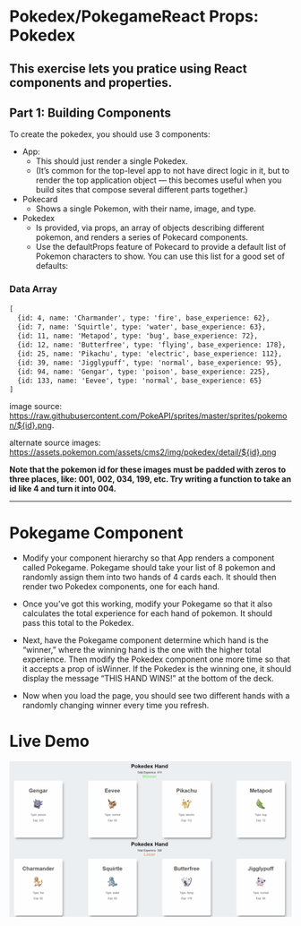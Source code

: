 # Pokedex/PokegameReact Props: Pokedex

This exercise lets you pratice using React components and properties.
----


## Part 1: Building Components

To create the pokedex, you should use 3 components:

- App:
  - This should just render a single Pokedex.
  - (It’s common for the top-level app to not have direct logic in it, but to render the top application object — this becomes useful when you build sites that compose several different parts together.)
- Pokecard
  - Shows a single Pokemon, with their name, image, and type.
- Pokedex
  - Is provided, via props, an array of objects describing different pokemon, and renders a series of Pokecard components.
  - Use the defaultProps feature of Pokecard to provide a default list of Pokemon characters to show. You can use this list for a good set of defaults:

### Data Array

````
[
  {id: 4, name: 'Charmander', type: 'fire', base_experience: 62},
  {id: 7, name: 'Squirtle', type: 'water', base_experience: 63},
  {id: 11, name: 'Metapod', type: 'bug', base_experience: 72},
  {id: 12, name: 'Butterfree', type: 'flying', base_experience: 178},
  {id: 25, name: 'Pikachu', type: 'electric', base_experience: 112},
  {id: 39, name: 'Jigglypuff', type: 'normal', base_experience: 95},
  {id: 94, name: 'Gengar', type: 'poison', base_experience: 225},
  {id: 133, name: 'Eevee', type: 'normal', base_experience: 65}
]
````
image source: https://raw.githubusercontent.com/PokeAPI/sprites/master/sprites/pokemon/${id}.png.

alternate source images: https://assets.pokemon.com/assets/cms2/img/pokedex/detail/${id}.png

__Note that the pokemon id for these images must be padded with zeros to three places, like: 001, 002, 034, 199, etc. Try writing a function to take an id like 4 and turn it into 004.__

---

# Pokegame Component
- Modify your component hierarchy so that App renders a component called Pokegame. Pokegame should take your list of 8 pokemon and randomly assign them into two hands of 4 cards each. It should then render two Pokedex components, one for each hand.

- Once you’ve got this working, modify your Pokegame so that it also calculates the total experience for each hand of pokemon. It should pass this total to the Pokedex.

- Next, have the Pokegame component determine which hand is the “winner,” where the winning hand is the one with the higher total experience. Then modify the Pokedex component one more time so that it accepts a prop of isWinner. If the Pokedex is the winning one, it should display the message “THIS HAND WINS!” at the bottom of the deck.

- Now when you load the page, you should see two different hands with a randomly changing winner every time you refresh.

# Live Demo

![pokemon-game](src\assets\pokegame.gif)